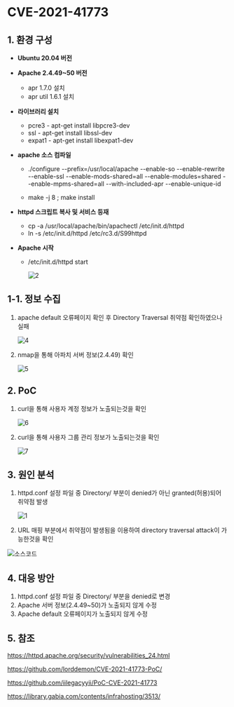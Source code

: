 # CVE-2021-41773

## 1. 환경 구성
+ **Ubuntu 20.04 버전**

+ **Apache 2.4.49~50 버전**
  - apr 1.7.0 설치
  - apr util 1.6.1 설치

- **라이브러리 설치**
  - pcre3 - apt-get install libpcre3-dev
  - ssl - apt-get install libssl-dev
  - expat1 - apt-get install libexpat1-dev

- **apache 소스 컴파일** 

  - ./configure --prefix=/usr/local/apache --enable-so --enable-rewrite --enable-ssl --enable-mods-shared=all --enable-modules=shared --enable-mpms-shared=all --with-included-apr --enable-unique-id

  - make -j 8 ; make install

- **httpd 스크립트 복사 및 서비스 등재**

  - cp -a /usr/local/apache/bin/apachectl /etc/init.d/httpd
  - ln -s /etc/init.d/httpd /etc/rc3.d/S99httpd

- **Apache 시작**

  - /etc/init.d/httpd start

    ![2](https://user-images.githubusercontent.com/89399749/138073552-8abba2b3-2f72-4703-b724-a2a1ea386b0c.png)





## 1-1. 정보 수집

1. apache default 오류페이지 확인 후 Directory Traversal 취약점 확인하였으나 실패

   ![4](https://user-images.githubusercontent.com/89399749/138073577-cf701bc4-7f28-4cf5-9b8e-687104bad89c.png)




2. nmap을 통해 아파치 서버 정보(2.4.49) 확인

   ![5](https://user-images.githubusercontent.com/89399749/138073589-327ad07c-d470-4530-a104-4dfd1ddc8c4e.png)





## 2. PoC

1. curl을 통해 사용자 계정 정보가 노출되는것을 확인

   ![6](https://user-images.githubusercontent.com/89399749/138073631-4b1df0d0-1414-4016-b849-94bba33d43aa.png)


   

2. curl을 통해 사용자 그룹 관리 정보가 노출되는것을 확인

   ![7](https://user-images.githubusercontent.com/89399749/138073659-c8fee264-ea1a-4a5c-927c-c0fcad8cfbc3.png)





## 3. 원인 분석

1. httpd.conf 설정 파일 중 Directory/ 부분이 denied가 아닌 granted(허용)되어 취약점 발생

   ![1](https://user-images.githubusercontent.com/89399749/138073677-1f1199da-471e-450e-a6b2-af1050f25f1f.png)




 2. URL 매핑 부분에서 취약점이 발생됨을 이용하여 directory traversal attack이 가능한것을 확인

   ![소스코드](https://user-images.githubusercontent.com/89399749/138073706-eb5e1e04-f5e7-4d6d-bdb2-f99f0c45d007.png)

	
	

## 4. 대응 방안

1. httpd.conf 설정 파일 중 Directory/ 부분을 denied로 변경
2. Apache 서버 정보(2.4.49~50)가 노출되지 않게 수정
3. Apache default 오류페이지가 노출되지 않게 수정



## 5. 참조

https://httpd.apache.org/security/vulnerabilities_24.html

https://github.com/lorddemon/CVE-2021-41773-PoC/

https://github.com/iilegacyyii/PoC-CVE-2021-41773

https://library.gabia.com/contents/infrahosting/3513/





